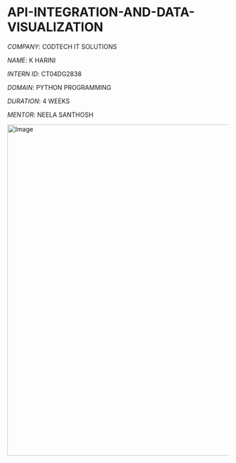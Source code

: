 # API-INTEGRATION-AND-DATA-VISUALIZATION

*COMPANY*: CODTECH IT SOLUTIONS

*NAME*: K HARINI

*INTERN ID*: CT04DG2838

*DOMAIN*: PYTHON PROGRAMMING

*DURATION*: 4 WEEKS

*MENTOR*: NEELA SANTHOSH













<img width="1536" height="754" alt="Image" src="https://github.com/user-attachments/assets/2492eded-4c8b-412c-8207-1c872ab5be50" />
